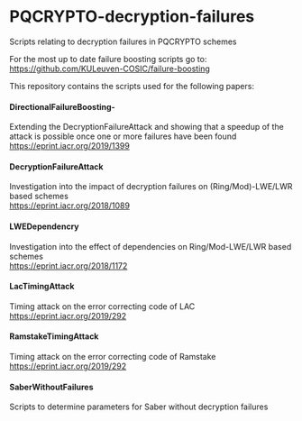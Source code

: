# PQCRYPTO-decryption-failures
Scripts relating to decryption failures in PQCRYPTO schemes

For the most up to date failure boosting scripts go to: https://github.com/KULeuven-COSIC/failure-boosting

This repository contains the scripts used for the following papers:

####  DirectionalFailureBoosting-
Extending the DecryptionFailureAttack and showing that a speedup of the attack is possible once one or more failures have been found
https://eprint.iacr.org/2019/1399

#### DecryptionFailureAttack
Investigation into the impact of decryption failures on (Ring/Mod)-LWE/LWR based schemes  
https://eprint.iacr.org/2018/1089 

#### LWEDependencry
Investigation into the effect of dependencies on Ring/Mod-LWE/LWR based schemes  
https://eprint.iacr.org/2018/1172

#### LacTimingAttack
Timing attack on the error correcting code of LAC  
https://eprint.iacr.org/2019/292

#### RamstakeTimingAttack
Timing attack on the error correcting code of Ramstake  
https://eprint.iacr.org/2019/292

#### SaberWithoutFailures
Scripts to determine parameters for Saber without decryption failures
